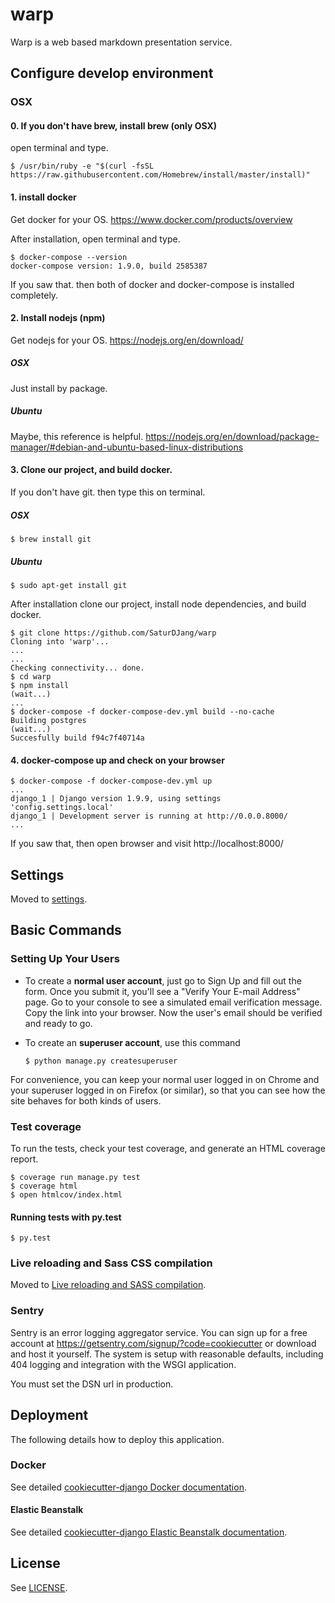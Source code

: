 # warp

Warp is a web based markdown presentation service.

## Configure develop environment 

### OSX

#### 0. If you don't have brew, install brew (only OSX)

open terminal and type.

```shel
$ /usr/bin/ruby -e "$(curl -fsSL https://raw.githubusercontent.com/Homebrew/install/master/install)"
```

#### 1. install docker

Get docker for your OS. https://www.docker.com/products/overview

After installation, open terminal and type.

```shell
$ docker-compose --version
docker-compose version: 1.9.0, build 2585387
```

If you saw that. then both of docker and docker-compose is installed completely. 

#### 2. Install nodejs (npm)

Get nodejs for your OS. https://nodejs.org/en/download/

##### OSX

Just install by package.

##### Ubuntu

Maybe, this reference is helpful. https://nodejs.org/en/download/package-manager/#debian-and-ubuntu-based-linux-distributions

#### 3. Clone our project, and build docker.

If you don't have git. then type this on terminal.

##### OSX

``````
$ brew install git
``````

##### Ubuntu

```shell
$ sudo apt-get install git
```

After installation clone our project, install node dependencies, and build docker.

```shell
$ git clone https://github.com/SaturDJang/warp
Cloning into 'warp'...
...
...
Checking connectivity... done.
$ cd warp
$ npm install
(wait...)
...
$ docker-compose -f docker-compose-dev.yml build --no-cache
Building postgres
(wait...)
Succesfully build f94c7f40714a
```



#### 4. docker-compose up and check on your browser

```shell
$ docker-compose -f docker-compose-dev.yml up
...
django_1 | Django version 1.9.9, using settings 'config.settings.local'
django_1 | Development server is running at http://0.0.0.8000/
...
```

If you saw that, then open browser and visit http://localhost:8000/ 



## Settings

Moved to [settings](http://cookiecutter-django.readthedocs.io/en/latest/settings.html).


## Basic Commands

### Setting Up Your Users

- To create a **normal user account**, just go to Sign Up and fill out the form. Once you submit it, you'll see a "Verify Your E-mail Address" page. Go to your console to see a simulated email verification message. Copy the link into your browser. Now the user's email should be verified and ready to go.
- To create an **superuser account**, use this command

  ```shell
  $ python manage.py createsuperuser
  ```

For convenience, you can keep your normal user logged in on Chrome and your superuser logged in on Firefox (or similar), so that you can see how the site behaves for both kinds of users.

### Test coverage

To run the tests, check your test coverage, and generate an HTML coverage report.

```shell
$ coverage run manage.py test
$ coverage html
$ open htmlcov/index.html
```


#### Running tests with py.test

```shell
$ py.test
```

### Live reloading and Sass CSS compilation

Moved to [Live reloading and SASS compilation](http://cookiecutter-django.readthedocs.io/en/latest/live-reloading-and-sass-compilation.html).

### Sentry

Sentry is an error logging aggregator service. You can sign up for a free account at  https://getsentry.com/signup/?code=cookiecutter  or download and host it yourself.
The system is setup with reasonable defaults, including 404 logging and integration with the WSGI application.

You must set the DSN url in production.

## Deployment

The following details how to deploy this application.

### Docker

See detailed [cookiecutter-django Docker documentation](http://cookiecutter-django.readthedocs.io/en/latest/deployment-with-docker.html).

#### Elastic Beanstalk

See detailed [cookiecutter-django Elastic Beanstalk documentation](http://cookiecutter-django.readthedocs.io/en/latest/deployment-with-elastic-beanstalk.html).

## License
See [LICENSE](https://github.com/SaturDJang/warp/blob/master/LICENSE).
